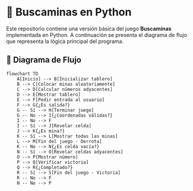 # 🧠 Buscaminas en Python

Este repositorio contiene una versión básica del juego **Buscaminas** implementada en Python. A continuación se presenta el diagrama de flujo que representa la lógica principal del programa.

## 🔁 Diagrama de Flujo

```mermaid
flowchart TD
    A[Inicio] --> B[Inicializar tablero]
    B --> C[Colocar minas aleatoriamente]
    C --> D[Calcular números adyacentes]
    D --> E[Mostrar tablero]
    E --> F[Pedir entrada al usuario]
    F --> G{¿Es salida?}
    G -- Sí --> H[Terminar juego]
    G -- No --> I{¿Coordenadas válidas?}
    I -- No --> F
    I -- Sí --> J[Revelar celda]
    J --> K{¿Es mina?}
    K -- Sí --> L[Mostrar todas las minas]
    L --> M[Fin del juego - Derrota]
    K -- No --> N{¿Es celda vacía?}
    N -- Sí --> O[Revelar celdas adyacentes]
    O --> P[Mostrar número]
    P --> Q[Verificar victoria]
    Q --> R{¿Completado?}
    R -- Sí --> S[Fin del juego - Victoria]
    R -- No --> F
    N -- No --> P